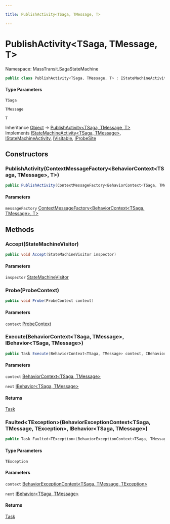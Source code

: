 ```yaml
---

title: PublishActivity<TSaga, TMessage, T>

---
```


# PublishActivity\<TSaga, TMessage, T\>

Namespace: MassTransit.SagaStateMachine

```csharp
public class PublishActivity<TSaga, TMessage, T> : IStateMachineActivity<TSaga, TMessage>, IStateMachineActivity, IVisitable, IProbeSite
```

#### Type Parameters

`TSaga`<br/>

`TMessage`<br/>

`T`<br/>

Inheritance [Object](https://learn.microsoft.com/en-us/dotnet/api/system.object) → [PublishActivity\<TSaga, TMessage, T\>](../masstransit-sagastatemachine/publishactivity-3)<br/>
Implements [IStateMachineActivity\<TSaga, TMessage\>](../../masstransit-abstractions/masstransit/istatemachineactivity-2), [IStateMachineActivity](../../masstransit-abstractions/masstransit/istatemachineactivity), [IVisitable](../../masstransit-abstractions/masstransit/ivisitable), [IProbeSite](../../masstransit-abstractions/masstransit/iprobesite)

## Constructors

### **PublishActivity(ContextMessageFactory\<BehaviorContext\<TSaga, TMessage\>, T\>)**

```csharp
public PublishActivity(ContextMessageFactory<BehaviorContext<TSaga, TMessage>, T> messageFactory)
```

#### Parameters

`messageFactory` [ContextMessageFactory\<BehaviorContext\<TSaga, TMessage\>, T\>](../masstransit-sagastatemachine/contextmessagefactory-2)<br/>

## Methods

### **Accept(StateMachineVisitor)**

```csharp
public void Accept(StateMachineVisitor inspector)
```

#### Parameters

`inspector` [StateMachineVisitor](../../masstransit-abstractions/masstransit/statemachinevisitor)<br/>

### **Probe(ProbeContext)**

```csharp
public void Probe(ProbeContext context)
```

#### Parameters

`context` [ProbeContext](../../masstransit-abstractions/masstransit/probecontext)<br/>

### **Execute(BehaviorContext\<TSaga, TMessage\>, IBehavior\<TSaga, TMessage\>)**

```csharp
public Task Execute(BehaviorContext<TSaga, TMessage> context, IBehavior<TSaga, TMessage> next)
```

#### Parameters

`context` [BehaviorContext\<TSaga, TMessage\>](../../masstransit-abstractions/masstransit/behaviorcontext-2)<br/>

`next` [IBehavior\<TSaga, TMessage\>](../../masstransit-abstractions/masstransit/ibehavior-2)<br/>

#### Returns

[Task](https://learn.microsoft.com/en-us/dotnet/api/system.threading.tasks.task)<br/>

### **Faulted\<TException\>(BehaviorExceptionContext\<TSaga, TMessage, TException\>, IBehavior\<TSaga, TMessage\>)**

```csharp
public Task Faulted<TException>(BehaviorExceptionContext<TSaga, TMessage, TException> context, IBehavior<TSaga, TMessage> next)
```

#### Type Parameters

`TException`<br/>

#### Parameters

`context` [BehaviorExceptionContext\<TSaga, TMessage, TException\>](../../masstransit-abstractions/masstransit/behaviorexceptioncontext-3)<br/>

`next` [IBehavior\<TSaga, TMessage\>](../../masstransit-abstractions/masstransit/ibehavior-2)<br/>

#### Returns

[Task](https://learn.microsoft.com/en-us/dotnet/api/system.threading.tasks.task)<br/>
